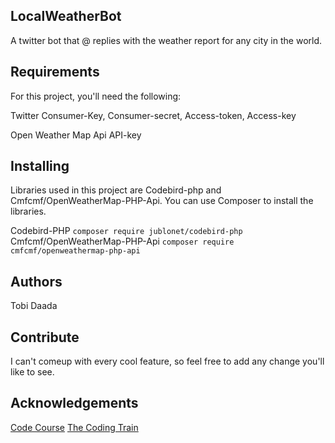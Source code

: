 ## LocalWeatherBot
A twitter bot that @ replies with the weather report for any city in the world.

## Requirements
For this project, you'll need the following: 

Twitter Consumer-Key, Consumer-secret, Access-token, Access-key

Open Weather Map Api API-key

## Installing
Libraries used in this project are Codebird-php and Cmfcmf/OpenWeatherMap-PHP-Api. You can use Composer to install the libraries.

Codebird-PHP
	`composer require jublonet/codebird-php`
Cmfcmf/OpenWeatherMap-PHP-Api
	`composer require cmfcmf/openweathermap-php-api`

## Authors
Tobi Daada

## Contribute
I can't comeup with every cool feature, so feel free to add any change you'll like to see.

## Acknowledgements
[Code Course](www.youtube.com/codecourse)
[The Coding Train](www.youtube.com/thecodingtrain)

